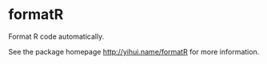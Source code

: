 # formatR

Format R code automatically.

See the package homepage <http://yihui.name/formatR> for more information.

